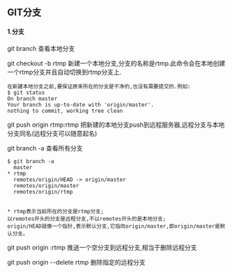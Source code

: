## GIT分支

#### 1.分支

git branch  查看本地分支

git checkout -b rtmp    新建一个本地分支,分支的名称是rtmp.此命令会在本地创建一个rtmp分支并且自动切换到rtmp分支上.

```
在新建本地分支之前,要保证原来所在的分支是干净的,也没有需要提交的.例如:
$ git status
On branch master
Your branch is up-to-date with 'origin/master'.
nothing to commit, working tree clean
```

git push origin rtmp:rtmp    把新建的本地分支push到远程服务器,远程分支与本地分支同名(远程分支可以随意起名)

git branch -a  查看所有分支

```
$ git branch -a
  master
* rtmp
  remotes/origin/HEAD -> origin/master
  remotes/origin/master
  remotes/origin/rtmp


* rtmp表示当前所在的分支是rtmp分支;
以remotes开头的分支是远程分支,不以remotes开头的是本地分支;
origin/HEAD就像一个指针,表示默认分支,它指向origin/master,即origin/master是默认分支。
```

git push origin :rtmp   推送一个空分支到远程分支,相当于删除远程分支

git push origin --delete rtmp    删除指定的远程分支